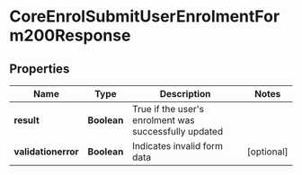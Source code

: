 

# CoreEnrolSubmitUserEnrolmentForm200Response


## Properties

| Name | Type | Description | Notes |
|------------ | ------------- | ------------- | -------------|
|**result** | **Boolean** | True if the user&#39;s enrolment was successfully updated |  |
|**validationerror** | **Boolean** | Indicates invalid form data |  [optional] |



